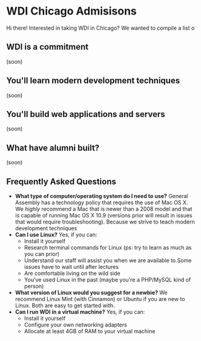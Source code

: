 # WDI Chicago Admisisons
Hi there! Interested in taking WDI in Chicago? We wanted to compile a list o

## WDI is a commitment

(soon)

## You'll learn modern development techniques

(soon)

## You'll build web applications and servers

(soon)

## What have alumni built?

(soon)

## Frequently Asked Questions

* **What type of computer/operating system do I need to use?** General Assembly has a technology policy that requires the use of Mac OS X. We *highly* recommend a Mac that is newer than a 2008 model and that is capable of running Mac OS X 10.9 (versions prior will result in issues that would require troubleshooting). Because we strive to teach modern development techniques
* **Can I use Linux?** Yes, if you can:
  - Install it yourself
  - Research terminal commands for Linux (ps: try to learn as much as you can prior)
  - Understand our staff will assist you when we are available to.Some issues have to wait until after lectures
  - Are comfortable living on the wild side
  - You've used Linux in the past (maybe you're a PHP/MySQL kind of person)
* **What version of Linux would you suggest for a newbie?** We recommend Linux Mint (with Cinnamon) or Ubuntu if you are new to Linux. Both are easy to get started with.
* **Can I run WDI in a virtual machine?** Yes, if you can:
  - Install it yourself
  - Configure your own networking adapters
  - Allocate at least 4GB of RAM to your virtual machine

